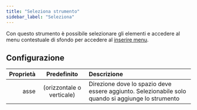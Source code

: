```yaml
---
title: "Seleziona strumento"
sidebar_label: "Seleziona"
---
```



Con questo strumento è possibile selezionare gli elementi e accedere al menu contestuale di sfondo per accedere al [inserire menu](../insert).

## Configurazione

| Proprietà |        Predefinito        | Descrizione                                                                                       |
| ---------:|:-------------------------:|:------------------------------------------------------------------------------------------------- |
|      asse | (orizzontale o verticale) | Direzione dove lo spazio deve essere aggiunto. Selezionabile solo quando si aggiunge lo strumento |
